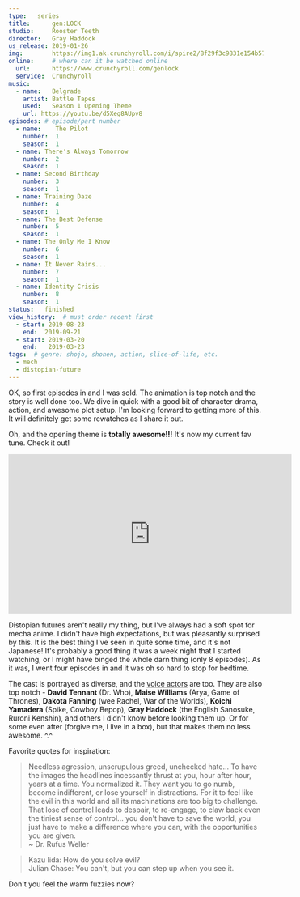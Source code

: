 ```yaml
---
type:   series
title:      gen:LOCK
studio:     Rooster Teeth
director:   Gray Haddock
us_release: 2019-01-26 
img:        https://img1.ak.crunchyroll.com/i/spire2/8f29f3c9831e154b5710c404f054e1ee1552422805_full.jpg 
online:     # where can it be watched online
  url:      https://www.crunchyroll.com/genlock
  service:  Crunchyroll
music:
  - name:   Belgrade
    artist: Battle Tapes
    used:   Season 1 Opening Theme
    url: https://youtu.be/d5Xeg8AUpv8
episodes: # episode/part number
  - name:    The Pilot
    number:  1
    season:  1
  - name: There's Always Tomorrow
    number:  2
    season:  1
  - name: Second Birthday
    number:  3
    season:  1
  - name: Training Daze
    number:  4
    season:  1
  - name: The Best Defense
    number:  5
    season:  1
  - name: The Only Me I Know
    number:  6
    season:  1
  - name: It Never Rains...
    number:  7
    season:  1
  - name: Identity Crisis
    number:  8
    season:  1
status:   finished
view_history:  # must order recent first
  - start: 2019-08-23
    end:  2019-09-21
  - start: 2019-03-20
    end:   2019-03-23
tags:  # genre: shojo, shonen, action, slice-of-life, etc.
  - mech
  - distopian-future
---
```


OK, so first episodes in and I was sold. The animation is top notch and the story is well done too. We dive in quick with a good bit of character drama, action, and awesome plot setup. I'm looking forward to getting more of this. It will definitely get some rewatches as I share it out.

Oh, and the opening theme is __totally awesome!!!__ It's now my current fav tune.  Check it out!
<iframe width="560" height="315" src="https://www.youtube.com/embed/mO1cRVtOeeo" frameborder="0" allow="accelerometer; autoplay; encrypted-media; gyroscope; picture-in-picture" allowfullscreen></iframe>

Distopian futures aren't really my thing, but I've always had a soft spot for mecha anime. I didn't have high expectations, but was pleasantly surprised by this. It is the best thing I've seen in quite some time, and it's not Japanese! It's probably a good thing it was a week night that I started watching, or I might have binged the whole darn thing (only 8 episodes). As it was, I went four episodes in and it was oh so hard to stop for bedtime.

The cast is portrayed as diverse, and the [voice actors](https://en.wikipedia.org/wiki/Gen:Lock#Main_cast) are too. They are also top notch - __David Tennant__ (Dr. Who), __Maise Williams__ (Arya, Game of Thrones), __Dakota Fanning__ (wee Rachel, War of the Worlds), __Koichi Yamadera__ (Spike, Cowboy Bepop), __Gray Haddock__ (the English Sanosuke, Ruroni Kenshin), and others I didn't know before looking them up. Or for some even after (forgive me, I live in a box), but that makes them no less awesome. ^.^ 

Favorite quotes for inspiration:

> Needless agression, unscrupulous greed, unchecked hate... To have the images the headlines incessantly thrust at you, hour after hour, years at a time. You normalized it. They want you to go numb, become indifferent, or lose yourself in distractions. For it to feel like the evil in this world and all its machinations are too big to challenge. That lose of control leads to despair, to re-engage, to claw back even the tiniest sense of control... you don't have to save the world, you just have to make a difference where you can, with the opportunities you are given.   
> ~ Dr. Rufus Weller

> Kazu Iida: How do you solve evil?    
> Julian Chase: You can't, but you can step up when you see it.

Don't you feel the warm fuzzies now?


